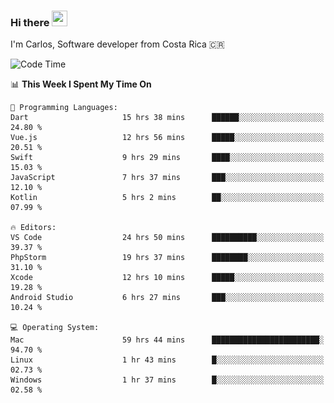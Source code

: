 ### Hi there <img src="https://media.giphy.com/media/hvRJCLFzcasrR4ia7z/giphy.gif" width="25px" height="25px">

I'm Carlos, Software developer from Costa Rica 🇨🇷

[//]: # (<a href="https://app.daily.dev/carum98"><img src="https://github.com/carum98/carum98/blob/main/devcard.svg" width="400" alt="Carlos Umaña Acevedo's Dev Card"/></a>)


<!--START_SECTION:waka-->
![Code Time](http://img.shields.io/badge/Code%20Time-11%2C330%20hrs%2057%20mins-blue)

📊 **This Week I Spent My Time On** 

```text
💬 Programming Languages: 
Dart                     15 hrs 38 mins      ██████░░░░░░░░░░░░░░░░░░░   24.80 % 
Vue.js                   12 hrs 56 mins      █████░░░░░░░░░░░░░░░░░░░░   20.51 % 
Swift                    9 hrs 29 mins       ████░░░░░░░░░░░░░░░░░░░░░   15.03 % 
JavaScript               7 hrs 37 mins       ███░░░░░░░░░░░░░░░░░░░░░░   12.10 % 
Kotlin                   5 hrs 2 mins        ██░░░░░░░░░░░░░░░░░░░░░░░   07.99 % 

🔥 Editors: 
VS Code                  24 hrs 50 mins      ██████████░░░░░░░░░░░░░░░   39.37 % 
PhpStorm                 19 hrs 37 mins      ████████░░░░░░░░░░░░░░░░░   31.10 % 
Xcode                    12 hrs 10 mins      █████░░░░░░░░░░░░░░░░░░░░   19.28 % 
Android Studio           6 hrs 27 mins       ███░░░░░░░░░░░░░░░░░░░░░░   10.24 % 

💻 Operating System: 
Mac                      59 hrs 44 mins      ████████████████████████░   94.70 % 
Linux                    1 hr 43 mins        █░░░░░░░░░░░░░░░░░░░░░░░░   02.73 % 
Windows                  1 hr 37 mins        █░░░░░░░░░░░░░░░░░░░░░░░░   02.58 % 
```


<!--END_SECTION:waka-->
